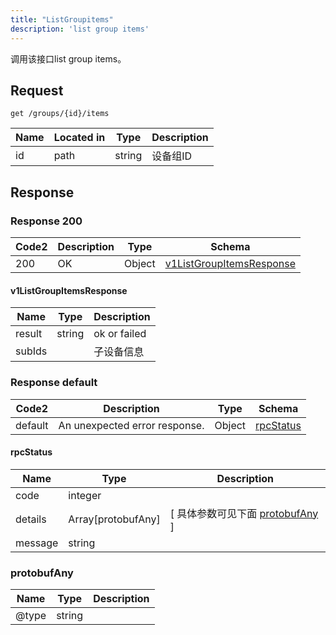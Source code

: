 ```yaml
---
title: "ListGroupitems"
description: 'list group items'
---
```



调用该接口list group items。



## Request


```
get /groups/{id}/items
```



| Name | Located in | Type | Description | 
| ---- | ---------- | ----------- | ----------- | 
| id | path | string | 设备组ID |  





## Response



### Response  200

 
| Code2 | Description | Type | Schema |
| ---- | ----------- | ------ | ------ |
| 200 | OK | Object | [v1ListGroupItemsResponse](#v1ListGroupItemsResponse) |

#### v1ListGroupItemsResponse

| Name | Type | Description | 
| ---- | ---- | ----------- |     
| result | string | ok  or failed |      
| subIds |  | 子设备信息 |   


  
     
   
     
 
 


 


### Response  default

 
| Code2 | Description | Type | Schema |
| ---- | ----------- | ------ | ------ |
| default | An unexpected error response. | Object | [rpcStatus](#rpcStatus) |

#### rpcStatus

| Name | Type | Description | 
| ---- | ---- | ----------- |     
| code | integer |  |          
| details | Array[protobufAny] |  [ 具体参数可见下面 [protobufAny](#protobufAny) ] |       
| message | string |  |   


  
     
   
       
         
### protobufAny
| Name | Type | Description | 
| ---- | ---- | ----------- |     
| @type | string |  |   


  
     
 
 


          
     
   
     
 
 


 


